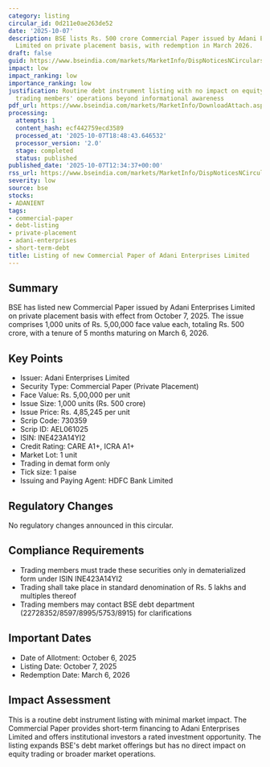 ```yaml
---
category: listing
circular_id: 0d211e0ae263de52
date: '2025-10-07'
description: BSE lists Rs. 500 crore Commercial Paper issued by Adani Enterprises
  Limited on private placement basis, with redemption in March 2026.
draft: false
guid: https://www.bseindia.com/markets/MarketInfo/DispNoticesNCirculars.aspx?Noticeid={DFA0542E-0483-4F72-95AA-51F28C193E2E}&noticeno=20251007-34&dt=10/07/2025&icount=34&totcount=79&flag=0
impact: low
impact_ranking: low
importance_ranking: low
justification: Routine debt instrument listing with no impact on equity markets or
  trading members' operations beyond informational awareness
pdf_url: https://www.bseindia.com/markets/MarketInfo/DownloadAttach.aspx?id=20251007-34&attachedId=
processing:
  attempts: 1
  content_hash: ecf442759ecd3589
  processed_at: '2025-10-07T18:48:43.646532'
  processor_version: '2.0'
  stage: completed
  status: published
published_date: '2025-10-07T12:34:37+00:00'
rss_url: https://www.bseindia.com/markets/MarketInfo/DispNoticesNCirculars.aspx?Noticeid={DFA0542E-0483-4F72-95AA-51F28C193E2E}&noticeno=20251007-34&dt=10/07/2025&icount=34&totcount=79&flag=0
severity: low
source: bse
stocks:
- ADANIENT
tags:
- commercial-paper
- debt-listing
- private-placement
- adani-enterprises
- short-term-debt
title: Listing of new Commercial Paper of Adani Enterprises Limited
---
```


## Summary

BSE has listed new Commercial Paper issued by Adani Enterprises Limited on private placement basis with effect from October 7, 2025. The issue comprises 1,000 units of Rs. 5,00,000 face value each, totaling Rs. 500 crore, with a tenure of 5 months maturing on March 6, 2026.

## Key Points

- Issuer: Adani Enterprises Limited
- Security Type: Commercial Paper (Private Placement)
- Face Value: Rs. 5,00,000 per unit
- Issue Size: 1,000 units (Rs. 500 crore)
- Issue Price: Rs. 4,85,245 per unit
- Scrip Code: 730359
- Scrip ID: AEL061025
- ISIN: INE423A14YI2
- Credit Rating: CARE A1+, ICRA A1+
- Market Lot: 1 unit
- Trading in demat form only
- Tick size: 1 paise
- Issuing and Paying Agent: HDFC Bank Limited

## Regulatory Changes

No regulatory changes announced in this circular.

## Compliance Requirements

- Trading members must trade these securities only in dematerialized form under ISIN INE423A14YI2
- Trading shall take place in standard denomination of Rs. 5 lakhs and multiples thereof
- Trading members may contact BSE debt department (22728352/8597/8995/5753/8915) for clarifications

## Important Dates

- Date of Allotment: October 6, 2025
- Listing Date: October 7, 2025
- Redemption Date: March 6, 2026

## Impact Assessment

This is a routine debt instrument listing with minimal market impact. The Commercial Paper provides short-term financing to Adani Enterprises Limited and offers institutional investors a rated investment opportunity. The listing expands BSE's debt market offerings but has no direct impact on equity trading or broader market operations.